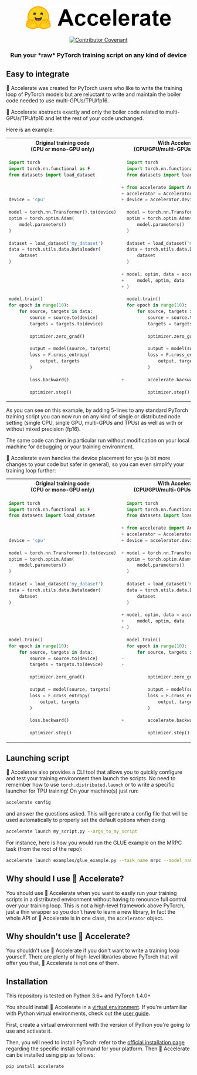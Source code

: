 <p align="center">
    <br>
    <img src="docs/source/imgs/accelerate_logo.png" width="400"/>
    <br>
<p>

<p align="center">
    <!-- Uncomment when CircleCI is setup
    <a href="https://circleci.com/gh/huggingface/accelerate">
        <img alt="Build" src="https://img.shields.io/circleci/build/github/huggingface/transformers/master">
    </a>
    -->
    <!-- Uncomment when repo is public
    <a href="https://github.com/huggingface/accelerate/blob/master/LICENSE">
        <img alt="License" src="https://img.shields.io/github/license/huggingface/accelerate.svg?color=blue">
    </a>
    -->
    <!-- Uncomment when doc is online
    <a href="https://huggingface.co/transformers/index.html">
        <img alt="Documentation" src="https://img.shields.io/website/http/huggingface.co/transformers/index.html.svg?down_color=red&down_message=offline&up_message=online">
    </a>
    -->
    <!-- Uncomment when repo is public
    <a href="https://github.com/huggingface/accelerate/releases">
        <img alt="GitHub release" src="https://img.shields.io/github/release/huggingface/accelerate.svg">
    </a>
    -->
    <a href="https://github.com/huggingface/accelerate/blob/master/CODE_OF_CONDUCT.md">
        <img alt="Contributor Covenant" src="https://img.shields.io/badge/Contributor%20Covenant-v2.0%20adopted-ff69b4.svg">
    </a>
</p>

<h3 align="center">
<p>Run your *raw* PyTorch training script on any kind of device
</h3>

## Easy to integrate

🤗 Accelerate was created for PyTorch users who like to write the training loop of PyTorch models but are reluctant to write and maintain the boiler code needed to use multi-GPUs/TPU/fp16.

🤗 Accelerate abstracts exactly and only the boiler code related to multi-GPUs/TPU/fp16 and let the rest of your code unchanged.

Here is an example:

<table>
<tr>
<th> Original training code <br> (CPU or mono-GPU only)</th>
<th> With Accelerate <br> (CPU/GPU/multi-GPUs/TPUs/fp16) </th>
</tr>
<tr>
<td>

```python
import torch
import torch.nn.functional as F
from datasets import load_dataset



device = 'cpu'

model = torch.nn.Transformer().to(device)
optim = torch.optim.Adam(
    model.parameters()
)

dataset = load_dataset('my_dataset')
data = torch.utils.data.Dataloader(
    dataset
)





model.train()
for epoch in range(10):
    for source, targets in data:
        source = source.to(device)
        targets = targets.to(device)

        optimizer.zero_grad()

        output = model(source, targets)
        loss = F.cross_entropy(
            output, targets
        )

        loss.backward()

        optimizer.step()
```

</td>
<td>

```python
  import torch
  import torch.nn.functional as F
  from datasets import load_dataset

+ from accelerate import Accelerator
+ accelerator = Accelerator()
+ device = accelerator.device

  model = torch.nn.Transformer().to(device)
  optim = torch.optim.Adam(
      model.parameters()
  )

  dataset = load_dataset('my_dataset')
  data = torch.utils.data.Dataloader(
      dataset
  )

+ model, optim, data = accelerator.prepare(
+     model, optim, data
+ )

  model.train()
  for epoch in range(10):
      for source, targets in data:
          source = source.to(device)
          targets = targets.to(device)

          optimizer.zero_grad()

          output = model(source, targets)
          loss = F.cross_entropy(
              output, targets
          )

+         accelerate.backward(loss)

          optimizer.step()
```

</td>
</tr>
</table>

As you can see on this example, by adding 5-lines to any standard PyTorch training script you can now run on any kind of single or distributed node setting (single CPU, single GPU, multi-GPUs and TPUs) as well as with or without mixed precision (fp16).

The same code can then in particular run without modification on your local machine for debugging or your training environment.

🤗 Accelerate even handles the device placement for you (a bit more changes to your code but safer in general), so you can even simplify your training loop further:

<table>
<tr>
<th> Original training code <br> (CPU or mono-GPU only)</th>
<th> With Accelerate <br> (CPU/GPU/multi-GPUs/TPUs/fp16) </th>
</tr>
<tr>
<td>

```python
import torch
import torch.nn.functional as F
from datasets import load_dataset



device = 'cpu'

model = torch.nn.Transformer().to(device)
optim = torch.optim.Adam(
    model.parameters()
)

dataset = load_dataset('my_dataset')
data = torch.utils.data.Dataloader(
    dataset
)





model.train()
for epoch in range(10):
    for source, targets in data:
        source = source.to(device)
        targets = targets.to(device)

        optimizer.zero_grad()

        output = model(source, targets)
        loss = F.cross_entropy(
            output, targets
        )

        loss.backward()

        optimizer.step()
```

</td>
<td>

```python
  import torch
  import torch.nn.functional as F
  from datasets import load_dataset

+ from accelerate import Accelerator
+ accelerator = Accelerator()
+ device = accelerator.device

+ model = torch.nn.Transformer()
  optim = torch.optim.Adam(
      model.parameters()
  )

  dataset = load_dataset('my_dataset')
  data = torch.utils.data.Dataloader(
      dataset
  )

+ model, optim, data = accelerator.prepare(
+     model, optim, data
+ )

  model.train()
  for epoch in range(10):
      for source, targets in data:
-
-

          optimizer.zero_grad()

          output = model(source, targets)
          loss = F.cross_entropy(
              output, targets
          )

+         accelerate.backward(loss)

          optimizer.step()
```

</td>
</tr>
</table>

## Launching script

🤗 Accelerate also provides a CLI tool that allows you to quickly configure and test your training environment then launch the scripts. No need to remember how to use `torch.distributed.launch` or to write a specific launcher for TPU training!
On your machine(s) just run:

```bash
accelerate config
```

and answer the questions asked. This will generate a config file that will be used automatically to properly set the default options when doing

```bash
accelerate launch my_script.py --args_to_my_script
``` 

For instance, here is how you would run the GLUE example on the MRPC task (from the root of the repo):

```bash
accelerate launch examples/glue_example.py --task_name mrpc --model_name_or_path bert-base-cased
```

## Why should I use 🤗 Accelerate?

You should use 🤗 Accelerate when you want to easily run your training scripts in a distributed environment without having to renounce full control over your training loop. This is not a high-level framework above PyTorch, just a thin wrapper so you don't have to learn a new library, In fact the whole API of 🤗 Accelerate is in one class, the `Accelerator` object.

## Why shouldn't use 🤗 Accelerate?

You shouldn't use 🤗 Accelerate if you don't want to write a training loop yourself. There are plenty of high-level libraries above PyTorch that will offer you that, 🤗 Accelerate is not one of them.

## Installation

This repository is tested on Python 3.6+ and PyTorch 1.4.0+

You should install 🤗 Accelerate in a [virtual environment](https://docs.python.org/3/library/venv.html). If you're unfamiliar with Python virtual environments, check out the [user guide](https://packaging.python.org/guides/installing-using-pip-and-virtual-environments/).

First, create a virtual environment with the version of Python you're going to use and activate it.

Then, you will need to install PyTorch: refer to the [official installation page](https://pytorch.org/get-started/locally/#start-locally) regarding the specific install command for your platform. Then 🤗 Accelerate can be installed using pip as follows:

```bash
pip install accelerate
```

